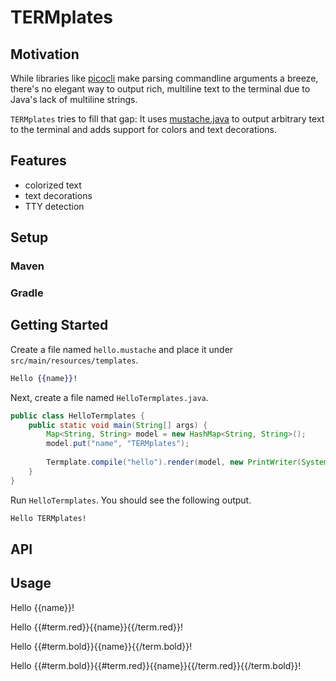 # TERMplates

## Motivation

While libraries like [picocli](https://picocli.info/) make parsing commandline arguments a breeze, there's no elegant way to output rich, multiline text to the terminal due to Java's lack of multiline strings.

`TERMplates` tries to fill that gap: It uses [mustache.java](https://github.com/spullara/mustache.java) to output arbitrary text to the terminal and adds support for colors and text decorations.

## Features

* colorized text
* text decorations
* TTY detection

## Setup

### Maven

### Gradle

## Getting Started

Create a file named `hello.mustache` and place it under `src/main/resources/templates`.

```mustache
Hello {{name}}!
```

Next, create a file named `HelloTermplates.java`.

```java
public class HelloTermplates {
    public static void main(String[] args) {
        Map<String, String> model = new HashMap<String, String>();
        model.put("name", "TERMplates");
        
        Termplate.compile("hello").render(model, new PrintWriter(System.out));
    }
}
```

Run `HelloTermplates`. You should see the following output.

````bash
Hello TERMplates!
````

## API

## Usage

Hello {{name}}!

Hello {{#term.red}}{{name}}{{/term.red}}!

Hello {{#term.bold}}{{name}}{{/term.bold}}!

Hello {{#term.bold}}{{#term.red}}{{name}}{{/term.red}}{{/term.bold}}!

